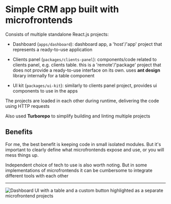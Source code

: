 # Simple CRM app built with microfrontends

Consists of multiple standalone React.js projects:

-   Dashboard (`apps/dashboard`): dashboard app, a 'host'/'app' project that represents a
    ready-to-use application

-   Clients panel (`packages/clients-panel`): components/code related to clients panel,
    e.g. clients table. this is a 'remote'/'package' project that does not provide a
    ready-to-use interface on its own. uses **ant design** library internally for a table
    component

-   UI kit (`packages/ui-kit`): similarly to clients panel project, provides ui
    components to use in the apps

The projects are loaded in each other during runtime, delivering the
code using HTTP requests

Also used **Turborepo** to simplify building and linting multiple projects

## Benefits

For me, the best benefit is keeping code in small isolated modules. But it's important to clearly define what
microfrontends expose and use, or you will mess things up.

Independent choice of tech to use is also worth noting. But in some implementations of microfrontends it
can be cumbersome to integrate different tools with each other

---

![Dashboard UI with a table and a custom button highlighted as a separate microfrontend projects](./diagram.jpg)
